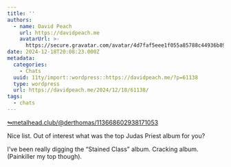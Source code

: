 ```yaml
---
title: ''
authors:
  - name: David Peach
    url: https://davidpeach.me
    avatarUrl: >-
      https://secure.gravatar.com/avatar/4d7faf5eee1f055a85788c44936b8995eaab6dfb004e7854ec747ccb272e91ee?s=96&d=mm&r=g
date: 2024-12-18T20:08:23.000Z
metadata:
  categories:
    - Chats
  uuid: 11ty/import::wordpress::https://davidpeach.me/?p=61138
  type: wordpress
  url: https://davidpeach.me/2024/12/18/61138/
tags:
  - chats
---
```

[↬metalhead.club/@derthomas/113668602938171053](https://metalhead.club/@derthomas/113668602938171053 "This post is a response to the referenced content.")

Nice list. Out of interest what was the top Judas Priest album for you?

I’ve been really digging the “Stained Class” album. Cracking album. (Painkiller my top though).
